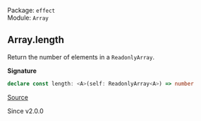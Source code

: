 Package: `effect`<br />
Module: `Array`<br />

## Array.length

Return the number of elements in a `ReadonlyArray`.

**Signature**

```ts
declare const length: <A>(self: ReadonlyArray<A>) => number
```

[Source](https://github.com/Effect-TS/effect/tree/main/packages/effect/src/Array.ts#L601)

Since v2.0.0